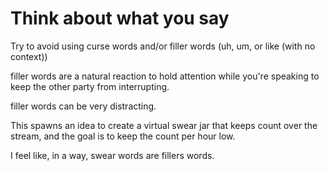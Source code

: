 # Think about what you say

Try to avoid using curse words and/or filler words (uh, um, or like (with no context))

filler words are a natural reaction to hold attention while you're speaking
to keep the other party from interrupting. 

filler words can be very distracting.

This spawns an idea to create a virtual swear jar that keeps count over the 
stream, and the goal is to keep the count per hour low.

I feel like, in a way, swear words are fillers words.


